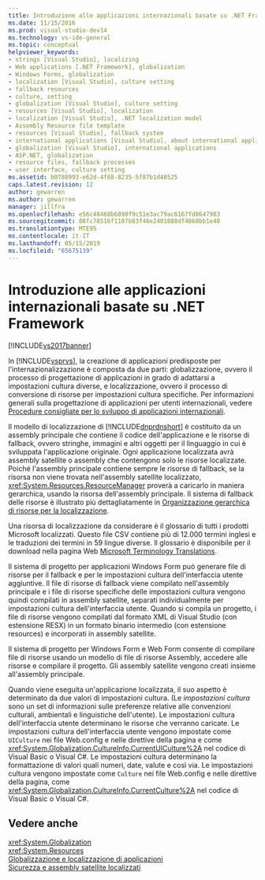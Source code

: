```yaml
---
title: Introduzione alle applicazioni internazionali basate su .NET Framework | Microsoft Docs
ms.date: 11/15/2016
ms.prod: visual-studio-dev14
ms.technology: vs-ide-general
ms.topic: conceptual
helpviewer_keywords:
- strings [Visual Studio], localizing
- Web applications [.NET Framework], globalization
- Windows Forms, globalization
- localization [Visual Studio], culture setting
- fallback resources
- culture, setting
- globalization [Visual Studio], culture setting
- resources [Visual Studio], localization
- localization [Visual Studio], .NET localization model
- Assembly Resource file template
- resources [Visual Studio], fallback system
- international applications [Visual Studio], about international applications
- globalization [Visual Studio], international applications
- ASP.NET, globalization
- resource files, fallback processes
- user interface, culture setting
ms.assetid: b0788993-e62d-4f68-8235-5f87b1d48525
caps.latest.revision: 12
author: gewarren
ms.author: gewarren
manager: jillfra
ms.openlocfilehash: e56c48468b6890f9c51e3ac79ac6167fd8647903
ms.sourcegitcommit: 08fc78516f1107b83f46e2401888df4868bb1e40
ms.translationtype: MTE95
ms.contentlocale: it-IT
ms.lasthandoff: 05/15/2019
ms.locfileid: "65675139"
---
```

# <a name="introduction-to-international-applications-based-on-the-net-framework"></a>Introduzione alle applicazioni internazionali basate su .NET Framework
[!INCLUDE[vs2017banner](../includes/vs2017banner.md)]

In [!INCLUDE[vsprvs](../includes/vsprvs-md.md)], la creazione di applicazioni predisposte per l'internazionalizzazione è composta da due parti: globalizzazione, ovvero il processo di progettazione di applicazioni in grado di adattarsi a impostazioni cultura diverse, e localizzazione, ovvero il processo di conversione di risorse per impostazioni cultura specifiche. Per informazioni generali sulla progettazione di applicazioni per utenti internazionali, vedere [Procedure consigliate per lo sviluppo di applicazioni internazionali](https://msdn.microsoft.com/library/f08169c7-aad8-4ec3-9a21-9ebd3b89986c).  
  
 Il modello di localizzazione di [!INCLUDE[dnprdnshort](../includes/dnprdnshort-md.md)] è costituito da un assembly principale che contiene il codice dell'applicazione e le risorse di fallback, ovvero stringhe, immagini e altri oggetti per il linguaggio in cui è sviluppata l'applicazione originale. Ogni applicazione localizzata avrà assembly satellite o assembly che contengono solo le risorse localizzate. Poiché l'assembly principale contiene sempre le risorse di fallback, se la risorsa non viene trovata nell'assembly satellite localizzato, <xref:System.Resources.ResourceManager> proverà a caricarlo in maniera gerarchica, usando la risorsa dell'assembly principale. Il sistema di fallback delle risorse è illustrato più dettagliatamente in [Organizzazione gerarchica di risorse per la localizzazione](../ide/hierarchical-organization-of-resources-for-localization.md).  
  
 Una risorsa di localizzazione da considerare è il glossario di tutti i prodotti Microsoft localizzati. Questo file CSV contiene più di 12.000 termini inglesi e le traduzioni dei termini in 59 lingue diverse. Il glossario è disponibile per il download nella pagina Web [Microsoft Terminology Translations](http://go.microsoft.com/fwlink/?LinkId=128146).  
  
 Il sistema di progetto per applicazioni Windows Form può generare file di risorse per il fallback e per le impostazioni cultura dell'interfaccia utente aggiuntive. Il file di risorse di fallback viene compilato nell'assembly principale e i file di risorse specifiche delle impostazioni cultura vengono quindi compilati in assembly satellite, separati individualmente per impostazioni cultura dell'interfaccia utente. Quando si compila un progetto, i file di risorse vengono compilati dal formato XML di Visual Studio (con estensione RESX) in un formato binario intermedio (con estensione resources) e incorporati in assembly satellite.  
  
 Il sistema di progetto per Windows Form e Web Form consente di compilare file di risorse usando un modello di file di risorse Assembly, accedere alle risorse e compilare il progetto. Gli assembly satellite vengono creati insieme all'assembly principale.  
  
 Quando viene eseguita un'applicazione localizzata, il suo aspetto è determinato da due valori di impostazioni cultura. (Le *impostazioni cultura* sono un set di informazioni sulle preferenze relative alle convenzioni culturali, ambientali e linguistiche dell'utente). Le impostazioni cultura dell'interfaccia utente determinano le risorse che verranno caricate. Le impostazioni cultura dell'interfaccia utente vengono impostate come `UICulture` nei file Web.config e nelle direttive della pagina e come <xref:System.Globalization.CultureInfo.CurrentUICulture%2A> nel codice di Visual Basic o Visual C#. Le impostazioni cultura determinano la formattazione di valori quali numeri, date, valute e così via. Le impostazioni cultura vengono impostate come `Culture` nei file Web.config e nelle direttive della pagina, come <xref:System.Globalization.CultureInfo.CurrentCulture%2A> nel codice di Visual Basic o Visual C#.  
  
## <a name="see-also"></a>Vedere anche  
 <xref:System.Globalization>   
 <xref:System.Resources>   
 [Globalizzazione e localizzazione di applicazioni](../ide/globalizing-and-localizing-applications.md)   
 [Sicurezza e assembly satellite localizzati](../ide/security-and-localized-satellite-assemblies.md)
